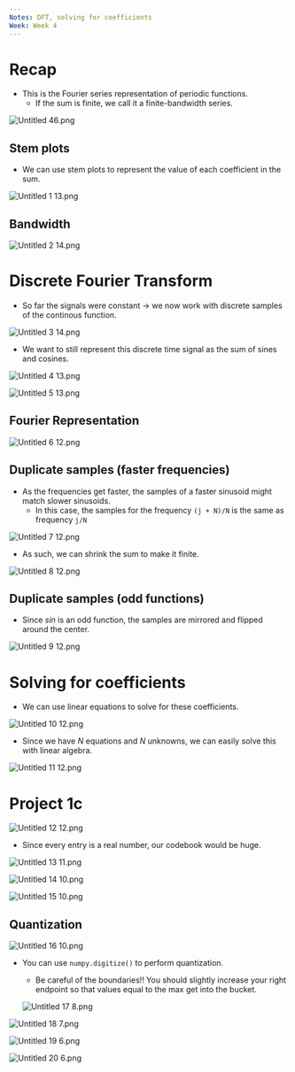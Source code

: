 ```yaml
---
Notes: DFT, solving for coefficients
Week: Week 4
---
```

# Recap

- This is the Fourier series representation of periodic functions.
    - If the sum is finite, we call it a finite-bandwidth series.

![Untitled 46.png](attachments/Untitled%2046.png)

## Stem plots

- We can use stem plots to represent the value of each coefficient in the sum.

![Untitled 1 13.png](attachments/Untitled%201%2013.png)

## Bandwidth

![Untitled 2 14.png](attachments/Untitled%202%2014.png)

# Discrete Fourier Transform

- So far the signals were constant → we now work with discrete samples of the continous function.

![Untitled 3 14.png](attachments/Untitled%203%2014.png)

- We want to still represent this discrete time signal as the sum of sines and cosines.

![Untitled 4 13.png](attachments/Untitled%204%2013.png)

![Untitled 5 13.png](attachments/Untitled%205%2013.png)

## Fourier Representation

![Untitled 6 12.png](attachments/Untitled%206%2012.png)

## Duplicate samples (faster frequencies)

- As the frequencies get faster, the samples of a faster sinusoid might match slower sinusoids.
    - In this case, the samples for the frequency `(j + N)/N` is the same as frequency `j/N`

![Untitled 7 12.png](attachments/Untitled%207%2012.png)

- As such, we can shrink the sum to make it finite.

![Untitled 8 12.png](attachments/Untitled%208%2012.png)

## Duplicate samples (odd functions)

- Since $sin$﻿ is an odd function, the samples are mirrored and flipped around the center.

![Untitled 9 12.png](attachments/Untitled%209%2012.png)

# Solving for coefficients

- We can use linear equations to solve for these coefficients.

![Untitled 10 12.png](attachments/Untitled%2010%2012.png)

- Since we have $N$﻿ equations and $N$﻿ unknowns, we can easily solve this with linear algebra.

![Untitled 11 12.png](attachments/Untitled%2011%2012.png)

  

# Project 1c

![Untitled 12 12.png](attachments/Untitled%2012%2012.png)

- Since every entry is a real number, our codebook would be huge.

![Untitled 13 11.png](attachments/Untitled%2013%2011.png)

![Untitled 14 10.png](attachments/Untitled%2014%2010.png)

![Untitled 15 10.png](attachments/Untitled%2015%2010.png)

## Quantization

![Untitled 16 10.png](attachments/Untitled%2016%2010.png)

- You can use `numpy.digitize()` to perform quantization.
    
    - Be careful of the boundaries!! You should slightly increase your right endpoint so that values equal to the max get into the bucket.
    
    ![Untitled 17 8.png](attachments/Untitled%2017%208.png)
    

![Untitled 18 7.png](attachments/Untitled%2018%207.png)

![Untitled 19 6.png](attachments/Untitled%2019%206.png)

![Untitled 20 6.png](attachments/Untitled%2020%206.png)